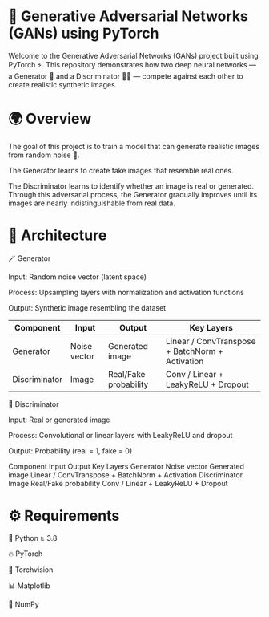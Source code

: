 
# 🧠 Generative Adversarial Networks (GANs) using PyTorch

Welcome to the Generative Adversarial Networks (GANs) project built using PyTorch ⚡.
This repository demonstrates how two deep neural networks — a Generator 🤖 and a Discriminator 🕵️‍♂️ — compete against each other to create realistic synthetic images.

# 🌍 Overview

The goal of this project is to train a model that can generate realistic images from random noise 🎨.

The Generator learns to create fake images that resemble real ones.

The Discriminator learns to identify whether an image is real or generated.
Through this adversarial process, the Generator gradually improves until its images are nearly indistinguishable from real data.

# 🧩 Architecture
🪄 Generator

Input: Random noise vector (latent space)

Process: Upsampling layers with normalization and activation functions

Output: Synthetic image resembling the dataset

| Component     | Input        | Output                | Key Layers                                      |
| ------------- | ------------ | --------------------- | ----------------------------------------------- |
| Generator     | Noise vector | Generated image       | Linear / ConvTranspose + BatchNorm + Activation |
| Discriminator | Image        | Real/Fake probability | Conv / Linear + LeakyReLU + Dropout             |


🧠 Discriminator

Input: Real or generated image

Process: Convolutional or linear layers with LeakyReLU and dropout

Output: Probability (real = 1, fake = 0)

Component	Input	Output	Key Layers
Generator	Noise vector	Generated image	Linear / ConvTranspose + BatchNorm + Activation
Discriminator	Image	Real/Fake probability	Conv / Linear + LeakyReLU + Dropout

# ⚙️ Requirements

🐍 Python ≥ 3.8

🔥 PyTorch

🧰 Torchvision

📊 Matplotlib

🔢 NumPy
